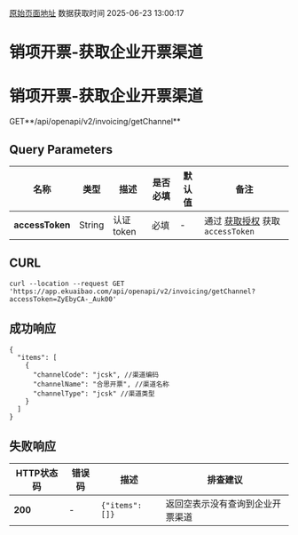 [原始页面地址](https://docs.ekuaibao.com/docs/open-api/invoice/ouput-invocing-getChannel)
数据获取时间 2025-06-23 13:00:17

# 销项开票-获取企业开票渠道

# 销项开票-获取企业开票渠道  
  
GET**/api/openapi/v2/invoicing/getChannel**

## Query Parameters​

名称| 类型| 描述| 是否必填| 默认值| 备注  
---|---|---|---|---|---  
**accessToken**|  String| 认证token| 必填| -| 通过 [获取授权](/docs/open-api/getting-started/auth) 获取 `accessToken`  
  
## CURL​
    
    
    curl --location --request GET 'https://app.ekuaibao.com/api/openapi/v2/invoicing/getChannel?accessToken=ZyEbyCA-_Auk00'  
    

## 成功响应​
    
    
    {  
      "items": [  
        {  
          "channelCode": "jcsk", //渠道编码  
          "channelName": "合思开票", //渠道名称  
          "channelType": "jcsk" //渠道类型  
        }  
      ]  
    }  
    

## 失败响应​

HTTP状态码| 错误码| 描述| 排查建议  
---|---|---|---  
**200**|  -| `{"items": []}`| 返回空表示没有查询到企业开票渠道
